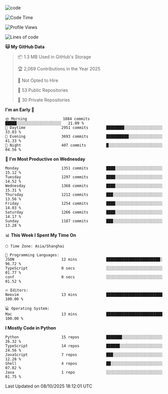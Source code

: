 
<!--
**liuyaanng/liuyaanng** is a ✨ _special_ ✨ repository because its `README.md` (this file) appears on your GitHub profile.

Here are some ideas to get you started:

- 🔭 I’m currently working on ...
- 🌱 I’m currently learning ...
- 👯 I’m looking to collaborate on ...
- 🤔 I’m looking for help with ...
- 💬 Ask me about ...
- 📫 How to reach me: ...
- 😄 Pronouns: ...
- ⚡ Fun fact: ...
-->


![code](https://cdn.jsdelivr.net/gh/liuyaanng/liuyaanng@1.0/code.gif) 

<!--START_SECTION:waka-->
![Code Time](http://img.shields.io/badge/Code%20Time-1%2C987%20hrs%2055%20mins-blue)

![Profile Views](http://img.shields.io/badge/Profile%20Views-0-blue)

![Lines of code](https://img.shields.io/badge/From%20Hello%20World%20I%27ve%20Written-28.9%20million%20lines%20of%20code-blue)

**🐱 My GitHub Data** 

> 📦 1.3 MB Used in GitHub's Storage 
 > 
> 🏆 2,069 Contributions in the Year 2025
 > 
> 🚫 Not Opted to Hire
 > 
> 📜 53 Public Repositories 
 > 
> 🔑 30 Private Repositories 
 > 
**I'm an Early 🐤** 

```text
🌞 Morning                1884 commits        █████░░░░░░░░░░░░░░░░░░░░   21.09 % 
🌆 Daytime                2951 commits        ████████░░░░░░░░░░░░░░░░░   33.03 % 
🌃 Evening                3693 commits        ██████████░░░░░░░░░░░░░░░   41.33 % 
🌙 Night                  407 commits         █░░░░░░░░░░░░░░░░░░░░░░░░   04.56 % 
```
📅 **I'm Most Productive on Wednesday** 

```text
Monday                   1351 commits        ████░░░░░░░░░░░░░░░░░░░░░   15.12 % 
Tuesday                  1297 commits        ████░░░░░░░░░░░░░░░░░░░░░   14.52 % 
Wednesday                1368 commits        ████░░░░░░░░░░░░░░░░░░░░░   15.31 % 
Thursday                 1212 commits        ███░░░░░░░░░░░░░░░░░░░░░░   13.56 % 
Friday                   1254 commits        ████░░░░░░░░░░░░░░░░░░░░░   14.03 % 
Saturday                 1266 commits        ████░░░░░░░░░░░░░░░░░░░░░   14.17 % 
Sunday                   1187 commits        ███░░░░░░░░░░░░░░░░░░░░░░   13.28 % 
```


📊 **This Week I Spent My Time On** 

```text
🕑︎ Time Zone: Asia/Shanghai

💬 Programming Languages: 
JSON                     12 mins             ████████████████████████░   96.72 % 
TypeScript               0 secs              ░░░░░░░░░░░░░░░░░░░░░░░░░   01.77 % 
conf                     0 secs              ░░░░░░░░░░░░░░░░░░░░░░░░░   01.52 % 

🔥 Editors: 
Neovim                   13 mins             █████████████████████████   100.00 % 

💻 Operating System: 
Mac                      13 mins             █████████████████████████   100.00 % 
```

**I Mostly Code in Python** 

```text
Python                   15 repos            ███████░░░░░░░░░░░░░░░░░░   26.32 % 
TypeScript               14 repos            ██████░░░░░░░░░░░░░░░░░░░   24.56 % 
JavaScript               7 repos             ███░░░░░░░░░░░░░░░░░░░░░░   12.28 % 
Shell                    4 repos             ██░░░░░░░░░░░░░░░░░░░░░░░   07.02 % 
Java                     1 repo              ░░░░░░░░░░░░░░░░░░░░░░░░░   01.75 % 
```




 Last Updated on 08/10/2025 18:12:01 UTC
<!--END_SECTION:waka-->
